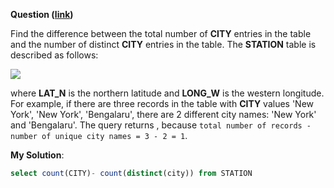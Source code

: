 **Question ([link](https://www.hackerrank.com/challenges/weather-observation-station-4))**

Find the difference between the total number of **CITY** entries in the table and the number of distinct **CITY** entries in the table.
The **STATION** table is described as follows:

![](https://s3.amazonaws.com/hr-challenge-images/9336/1449345840-5f0a551030-Station.jpg)

where **LAT\_N** is the northern latitude and **LONG\_W** is the western longitude.
For example, if there are three records in the table with **CITY** values 'New York', 'New York', 'Bengalaru', there are 2 different city names: 'New York' and 'Bengalaru'. The query returns , because `total number of records - number of unique city names = 3 - 2 = 1`.

**My Solution**:

```sql
select count(CITY)- count(distinct(city)) from STATION
```
